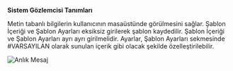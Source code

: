 **Sistem Gözlemcisi Tanımları**

Metin tabanlı bilgilerin kullanıcının masaüstünde görülmesini sağlar. Şablon İçeriği 
ve Şablon Ayarları eksiksiz girilerek şablon kaydedilir. 
Şablon İçeriği ve Şablon Ayarları ayrı ayrı girilmelidir. Ayarlar, Şablon Ayarları 
sekmesinde #VARSAYILAN olarak sunulan içerik gibi olacak şekilde özelleştirilebilir.


![Anlık Mesaj](../images/sistemgozlemcitanımlari/sistemgozlemcisitanimlari.png)
